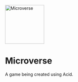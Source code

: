 <img src="https://raw.githubusercontent.com/Equilibrium-Games/Microverse/master/Documents/Microverse-512x512.png" alt="Microverse" height="128px">

# Microverse
A game being created using Acid.